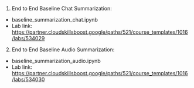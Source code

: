 1. End to End Baseline Chat Summarization:
 - baseline_summarization_chat.ipynb
 - Lab link: https://partner.cloudskillsboost.google/paths/521/course_templates/1016/labs/534029

2. End to End Baseline Audio Summarization:
 - baseline_summarization_audio.ipynb
 - Lab link: https://partner.cloudskillsboost.google/paths/521/course_templates/1016/labs/534030